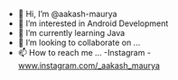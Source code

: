 - 👋 Hi, I’m @aakash-maurya
- 👀 I’m interested in Android Development
- 🌱 I’m currently learning Java
- 💞️ I’m looking to collaborate on ...
- 📫 How to reach me ...
-Instagram - www.instagram.com/_aakash_maurya
<!---
aakash-maurya/aakash-maurya is a ✨ special ✨ repository because its `README.md` (this file) appears on your GitHub profile.
You can click the Preview link to take a look at your changes.
--->
